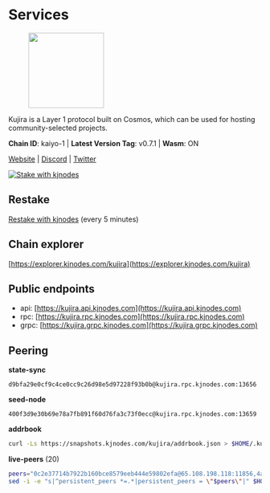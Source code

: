 # Services

<figure><img src="https://raw.githubusercontent.com/kj89/testnet_manuals/main/pingpub/logos/kujira.png" width="150" alt=""><figcaption></figcaption></figure>

Kujira is a Layer 1 protocol built on Cosmos, which can be used for  hosting community-selected projects.

**Chain ID**: kaiyo-1 | **Latest Version Tag**: v0.7.1 | **Wasm**: ON

[Website](https://kujira.app) | [Discord](https://discord.gg/teamkujira) | [Twitter](https://twitter.com/TeamKujira)

[![Stake with kjnodes](https://i.ibb.co/cr44Q8j/button-stake-with-kjnodes.png)](https://restake.app/kujira/kujiravaloper1tnuqj73jfn3724lqz34c27tuv80nv336sadqym)

## Restake

[Restake with kjnodes](https://restake.app/kujira/kujiravaloper1tnuqj73jfn3724lqz34c27tuv80nv336sadqym) (every 5 minutes)
## Chain explorer
[https://explorer.kjnodes.com/kujira](https://explorer.kjnodes.com/kujira)

## Public endpoints

* api: [https://kujira.api.kjnodes.com](https://kujira.api.kjnodes.com)
* rpc: [https://kujira.rpc.kjnodes.com](https://kujira.rpc.kjnodes.com)
* grpc: [https://kujira.grpc.kjnodes.com](https://kujira.grpc.kjnodes.com)

## Peering

**state-sync**

```text
d9bfa29e0cf9c4ce0cc9c26d98e5d97228f93b0b@kujira.rpc.kjnodes.com:13656
```

**seed-node**

```text
400f3d9e30b69e78a7fb891f60d76fa3c73f0ecc@kujira.rpc.kjnodes.com:13659
```

**addrbook**
```bash
curl -Ls https://snapshots.kjnodes.com/kujira/addrbook.json > $HOME/.kujira/config/addrbook.json
```

**live-peers** (20)
```bash
peers="0c2e37714b7922b160bce8579eeb444e59802efa@65.108.198.118:11856,4ae125f9c9b8e2f1ac83749c2209e26056b97851@65.108.238.103:11856,4e1c2471efb89239fb04a4b75f9f87177fd91d00@95.217.82.78:26656,9dc8a19299064e8d5a414a1fc25dd0d12d9871c8@138.201.16.240:30095,f62a0842be95a33b191879c977eed2072e37926b@57.128.20.147:30256,66c551ebcb68fe343c7e2720593dc47426813a68@93.189.30.101:26656,5ae54af5483ff090e57a51f9f3568490373e2419@135.181.26.211:26656,129771a48f43b83c6144c7d282ad1da62434cc07@15.204.197.12:26656,b212d5740b2e11e54f56b072dc13b6134650cfb5@169.155.169.213:26656,780ee91b43bcdced2daebee61996742f6b01b579@138.201.197.119:2000,eb9742d81b436b95e324816794229a9efdaf8ea8@142.132.155.170:26656,2544287899424decd29c659445578a579a500ab2@85.10.200.231:31095,b690b0e6a904fc0172ef1eccc07bea9f48f4e454@141.94.73.39:53756,1a781f294b8c30ab0b4e54494359263e9b389ebb@141.94.219.133:11756,413bd0410b649de5070b2fe8356cad356459dc37@65.108.235.165:26656,fa57c7c253be46ad9f696ee2f2c1d72cbc6a1591@146.59.52.135:31095,f2fe529a8d41ce4beffccb2e00342e74df9ebeca@78.31.71.246:26656,253d2293272a29057a27797a5703f5171c267da1@192.99.15.159:26656,ffac364ae5a9a730b49f02ba95b11878f76b7043@135.125.189.131:31095,d9bfa29e0cf9c4ce0cc9c26d98e5d97228f93b0b@65.109.88.38:13656"
sed -i -e "s|^persistent_peers *=.*|persistent_peers = \"$peers\"|" $HOME/.kujira/config/config.toml
```
